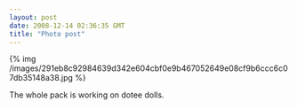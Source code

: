 ```yaml
---
layout: post
date: 2008-12-14 02:36:35 GMT
title: "Photo post"
---
```

{% img /images/291eb8c92984639d342e604cbf0e9b467052649e08cf9b6ccc6c07db35148a38.jpg %}

The whole pack is working on dotee dolls.
